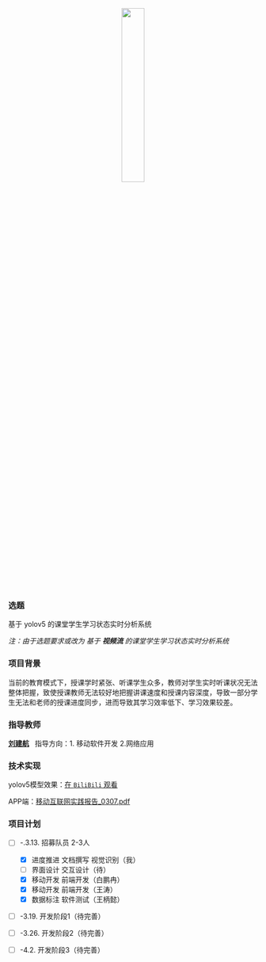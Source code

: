 
<div align=center>
<img src = "./Figures/yolo.png" width=30%>
</div>

### 选题

基于 yolov5 的课堂学生学习状态实时分析系统

*注：由于选题要求或改为 基于 **视频流** 的课堂学生学习状态实时分析系统*

### 项目背景

当前的教育模式下，授课学时紧张、听课学生众多，教师对学生实时听课状况无法整体把握，致使授课教师无法较好地把握讲课速度和授课内容深度，导致一部分学生无法和老师的授课进度同步，进而导致其学习效率低下、学习效果较差。


### 指导教师

<a href="http://computer.upc.edu.cn/2017/0313/c6289a103903/page.htm">**刘建航**</a> &nbsp; 指导方向：1. 移动软件开发 2.网络应用 

### 技术实现

yolov5模型效果：<a href="https://www.bilibili.com/video/BV19M411i7Jp/?share_source=copy_web&vd_source=5ada95d6193fb15a68d8bea59778c362">在 `BiliBili` 观看</a>

APP端：<a href="./Files/移动互联网实践报告_0307.pdf">移动互联网实践报告_0307.pdf</a>

### 项目计划

- [ ] -.3.13. 招募队员 2-3人
  - [x] 进度推进 文档撰写 视觉识别（我）
  - [ ] 界面设计 交互设计（待）
  - [x] 移动开发 前端开发（白鹏冉）
  - [x] 移动开发 前端开发（王涛）
  - [x] 数据标注 软件测试（王柄懿）

- [ ] -3.19. 开发阶段1（待完善）

- [ ] -3.26. 开发阶段2（待完善）

- [ ] -4.2. 开发阶段3（待完善）
